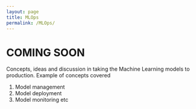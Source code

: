 ```yaml
---
layout: page
title: MLOps 
permalink: /MLOps/
---
```


# COMING SOON

Concepts, ideas and discussion in taking the Machine Learning models to production. 
Example of concepts covered

1. Model management
2. Model deployment
3. Model monitoring etc